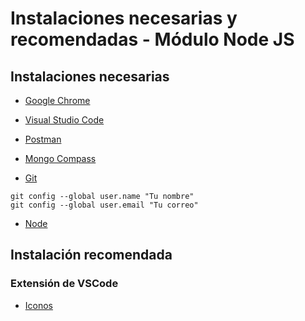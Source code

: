 # Instalaciones necesarias y recomendadas - Módulo Node JS

## Instalaciones necesarias
* [Google Chrome](https://www.google.com/chrome/)

* [Visual Studio Code](https://code.visualstudio.com/)

* [Postman](https://www.postman.com/downloads/)

* [Mongo Compass](https://www.mongodb.com/try/download/compass)

* [Git](https://git-scm.com/)
```
git config --global user.name "Tu nombre"
git config --global user.email "Tu correo"
```

* [Node](https://nodejs.org/es/)

## Instalación recomendada

### Extensión de VSCode

* [Iconos](https://marketplace.visualstudio.com/items?itemName=PKief.material-icon-theme)
